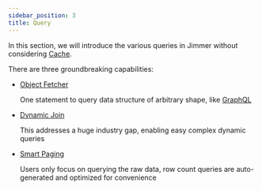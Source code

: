 ```yaml
---
sidebar_position: 3
title: Query
---
```


In this section, we will introduce the various queries in Jimmer without considering [Cache](../cache). 

There are three groundbreaking capabilities:

-   [Object Fetcher](./object-fetcher)

    One statement to query data structure of arbitrary shape, like [GraphQL](https://graphql.org/)

-   [Dynamic Join](./dynamic-join)

    This addresses a huge industry gap, enabling easy complex dynamic queries

-   [Smart Paging](./paging) 

    Users only focus on querying the raw data, row count queries are auto-generated and optimized for convenience